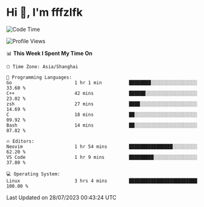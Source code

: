 # Hi 👋, I'm fffzlfk

<!--START_SECTION:waka-->
![Code Time](http://img.shields.io/badge/Code%20Time-332%20hrs%2054%20mins-blue)

![Profile Views](http://img.shields.io/badge/Profile%20Views-0-blue)

📊 **This Week I Spent My Time On** 

```text
🕑︎ Time Zone: Asia/Shanghai

💬 Programming Languages: 
Go                       1 hr 1 min          ████████░░░░░░░░░░░░░░░░░   33.60 % 
C++                      42 mins             ██████░░░░░░░░░░░░░░░░░░░   23.02 % 
zsh                      27 mins             ████░░░░░░░░░░░░░░░░░░░░░   14.69 % 
C                        18 mins             ██░░░░░░░░░░░░░░░░░░░░░░░   09.92 % 
Bash                     14 mins             ██░░░░░░░░░░░░░░░░░░░░░░░   07.82 % 

🔥 Editors: 
Neovim                   1 hr 54 mins        ████████████████░░░░░░░░░   62.20 % 
VS Code                  1 hr 9 mins         █████████░░░░░░░░░░░░░░░░   37.80 % 

💻 Operating System: 
Linux                    3 hrs 4 mins        █████████████████████████   100.00 % 
```


 Last Updated on 28/07/2023 00:43:24 UTC
<!--END_SECTION:waka-->
